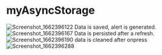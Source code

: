 ﻿# myAsyncStorage 

![Screenshot_1662396122](https://user-images.githubusercontent.com/83706381/188492972-0590da81-4ff5-4fad-9120-e0724d47069f.png)
Data is saved, alert is generated.
![Screenshot_1662396167](https://user-images.githubusercontent.com/83706381/188493109-c3832865-6ff3-47a5-b94b-85cba2f620ec.png)
Data is persisted after a refresh.
![Screenshot_1662396190](https://user-images.githubusercontent.com/83706381/188493141-6719ad56-d275-4c31-941f-b5a8f9980982.png)
data is cleaned after onpress
![Screenshot_1662396288](https://user-images.githubusercontent.com/83706381/188493465-1e5e8b88-7569-4686-8b2e-8c773538ba90.png)
